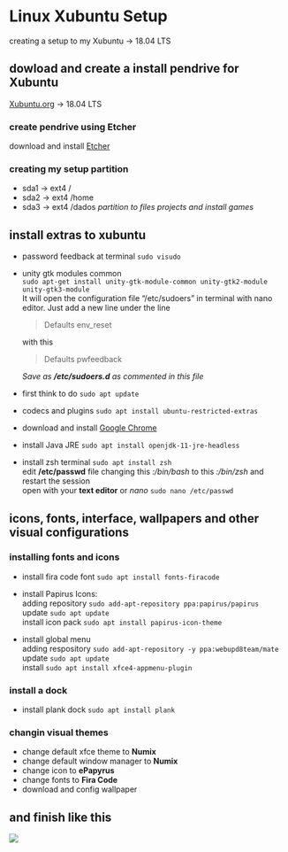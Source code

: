# Linux Xubuntu Setup
creating a setup to my Xubuntu -> 18.04 LTS

## dowload and create a install pendrive for Xubuntu
[Xubuntu.org](https://xubuntu.org/download) -> 18.04 LTS

### create pendrive using Etcher
download and install 
[Etcher](https://www.balena.io/etcher/)

### creating my setup partition 
  * sda1 -> ext4 /
  * sda2 -> ext4 /home
  * sda3 -> ext4 /dados  *partition to files projects and install games*

## install extras to xubuntu
 * password feedback at terminal
 `sudo visudo`
 
 * unity gtk modules common \
 `sudo apt-get install unity-gtk-module-common unity-gtk2-module unity-gtk3-module` \
   It will open the configuration file “/etc/sudoers” in terminal with nano editor. Just add a new line under the line 
   > Defaults        env_reset 

   with this 

   > Defaults        pwfeedback 
   
   *Save as **/etc/sudoers.d** as commented in this file*
   
 * first think to do
 `sudo apt update`
 
 * codecs and plugins 
 `sudo apt install ubuntu-restricted-extras`
 
 * download and install [Google Chrome](https://www.google.com/chrome/)
 
 * install Java JRE
 `sudo apt install openjdk-11-jre-headless`

 * install zsh terminal `sudo apt install zsh` \
 edit **/etc/passwd** file changing this *:/bin/bash* to this *:/bin/zsh* and restart the session \
 open with your **text editor** or *nano* `sudo nano /etc/passwd`
 

## icons, fonts, interface, wallpapers and other visual configurations

### installing fonts and icons

 * install fira code font `sudo apt install fonts-firacode`
 
 * install Papirus Icons: \
    adding repository `sudo add-apt-repository ppa:papirus/papirus` \
    update `sudo apt update` \
    install icon pack `sudo apt install papirus-icon-theme`

 * install global menu \
    adding respository `sudo add-apt-repository -y ppa:webupd8team/mate` \
    update `sudo apt update` \
    install `sudo apt install xfce4-appmenu-plugin`    

### install a dock

 * install plank dock
 `sudo apt install plank`

### changin visual themes

 * change default xfce theme to **Numix**
 * change default window manager to **Numix**
 * change icon to **ePapyrus**
 * change fonts to **Fira Code** 
 * download and config wallpaper
 
## and finish like this 
![](https://raw.githubusercontent.com/rattones/linux-xubunu-setup/master/xubuntu-finished.png)

